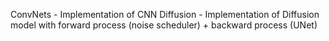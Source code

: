 ConvNets - Implementation of CNN
Diffusion - Implementation of Diffusion model with forward process (noise scheduler) + backward process (UNet) 